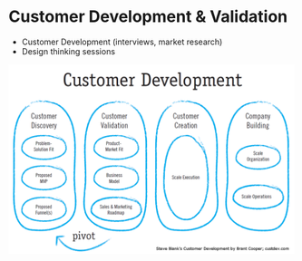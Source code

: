 # Customer Development & Validation

* Customer Development \(interviews, market research\)
* Design thinking sessions

![](../../.gitbook/assets/image%20%2873%29.png)

